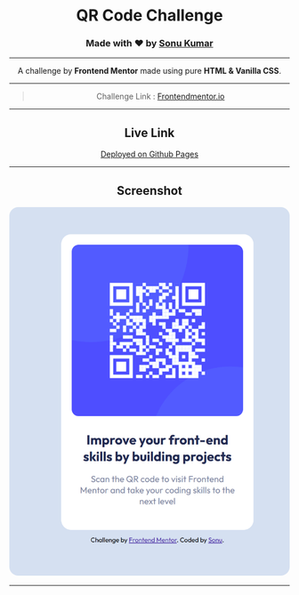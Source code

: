 <center>

# QR Code Challenge
### Made with ❤️ by <a href="https://github.com/uniquesonu">Sonu Kumar</a>

---


A challenge by **Frontend Mentor** made using pure **HTML & Vanilla CSS**.

---

> Challenge Link : <a href="https://www.frontendmentor.io/challenges/qr-code-component-iux_sIO_H"> Frontendmentor.io </a>

---

## Live Link

<a href="https://uniquesonu.github.io/qrchallange.github.io/">Deployed on Github Pages</a>

---

## Screenshot

<img src="./images/screenshot.png" style="border-radius:16px;">

---

</center>